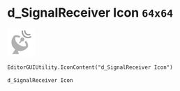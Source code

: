 # d_SignalReceiver Icon `64x64`
<img src="/img/d_SignalReceiver%20Icon.png" width=64 height=64>

``` CSharp
EditorGUIUtility.IconContent("d_SignalReceiver Icon")
```
```
d_SignalReceiver Icon
```
